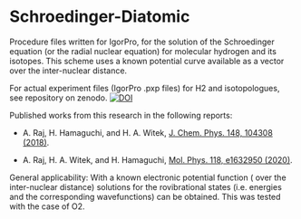# Schroedinger-Diatomic

Procedure files written for IgorPro, for the solution of the Schroedinger equation (or the radial nuclear equation) for molecular hydrogen and its isotopes. This scheme uses a known potential curve available as a vector over the inter-nuclear distance.

For actual experiment files (IgorPro .pxp files) for H2 and isotopologues, see repository on zenodo. <a href="https://doi.org/10.5281/zenodo.4625523"><img src="https://zenodo.org/badge/DOI/10.5281/zenodo.4625523.svg" alt="DOI"></a>

Published works from this research in the following reports:

 - A. Raj, H. Hamaguchi, and H. A. Witek, [J. Chem. Phys. 148, 104308 (2018)](https://doi.org/10.1063/1.5011433 "J. Chem. Phys. 148, 104308 (2018)").

 - A. Raj, H. A. Witek, and H. Hamaguchi, [Mol. Phys. 118, e1632950 (2020)](https://doi.org/10.1080/00268976.2019.1632950 "Mol. Phys. 118, e1632950").

General applicability: With a known electronic potential function ( over the inter-nuclear distance) solutions for the rovibrational states (i.e. energies and the corresponding wavefunctions) can be obtained. This was tested with the case of O2.
